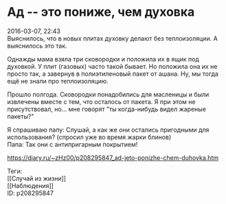 Ад -- это пониже, чем духовка
==============================

   
 2016-03-07, 22:43   
  Выяснилось, что в новых плитах духовку делают без теплоизоляции. А выяснилось это так.   
   
 Однажды мама взяла три сковородки и положила их в ящик под духовкой. У плит (газовых) часто такой бывает. Но положила она их не просто так, а завернув в полиэтиленовый пакет от ашана. Ну, мы тогда ещё не знали про теплоизоляцию.   
   
 Прошло полгода. Сковородки понадобились для масленицы и были извлечены вместе с тем, что осталось от пакета. Я при этом не присутствовал, но... мне говорят "ты когда-нибудь видел жареные пакеты?"   
   
 Я спрашиваю папу: Слушай, а как же они остались пригодными для использования? (спросил уже во время жарки блинов)   
 Папа: Так они с антипригарным покрытием!   
    
 <https://diary.ru/~zHz00/p208295847_ad-jeto-ponizhe-chem-duhovka.htm>   
   
 Теги:   
 [[Случай из жизни]]   
 [[Наблюдения]]   
 ID: p208295847